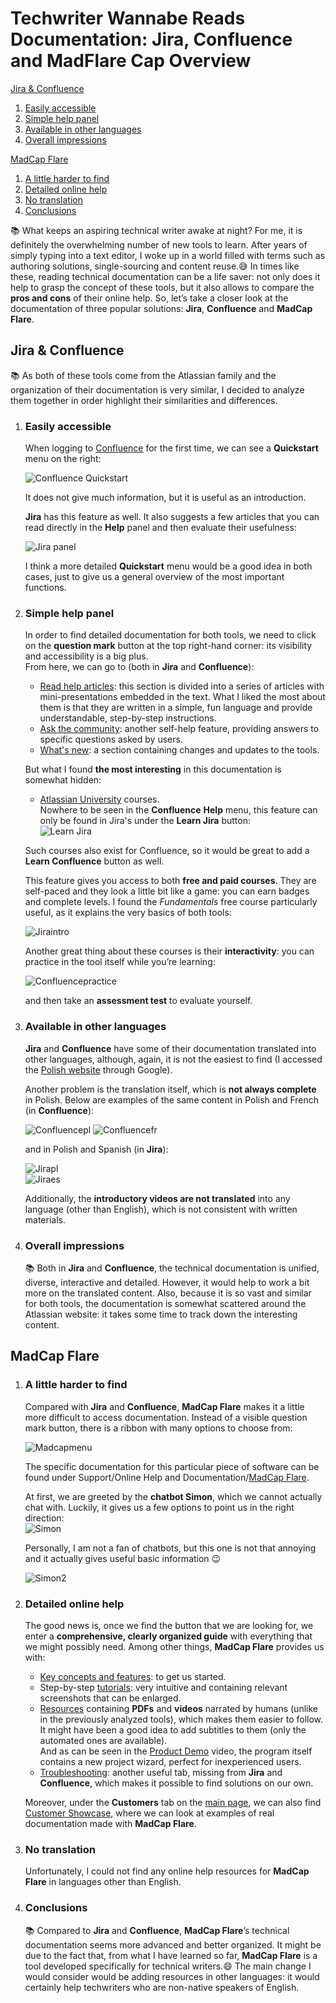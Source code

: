 # **Techwriter Wannabe Reads Documentation: Jira, Confluence and MadFlare Cap Overview**


   [Jira & Confluence](#jira--confluence)  
   1. [Easily accessible](#easily-accessible)
   2. [Simple help panel](#simple-help-panel)
   3. [Available in other languages](#available-in-other-languages)
   4. [Overall impressions](#overall-impressions)  
   
   [MadCap Flare](#madcap-flare)  
   1. [A little harder to find](#a-little-harder-to-find)
   2. [Detailed online help](#detailed-online-help)
   3. [No translation](#no-translation)
   4. [Conclusions](#conclusions)

📚 What keeps an aspiring technical writer awake at night? For me, it is definitely the overwhelming number of new tools to learn. After years of simply typing into a text editor, I woke up in a world filled with terms such as authoring solutions, single-sourcing and content reuse.😅 In times like these, reading technical documentation can be a life saver: not only does it help to grasp the concept of these tools, but it also allows to compare the **pros and cons** of their online help. So, let’s take a closer look at the documentation of three popular solutions: **Jira**, **Confluence** and **MadCap Flare**.

## Jira & Confluence
 
📚 As both of these tools come from the Atlassian family and the organization of their documentation is very similar, I decided to analyze them together in order highlight their similarities and differences. 

1. ### **Easily accessible** 

    When logging to [Confluence](https://techcommvistula.atlassian.net/wiki/spaces/TECHCOMMVI/overview) for the first time, we can see a **Quickstart** menu on the right:  

    ![Confluence Quickstart](confluence1.jpeg)  

    It does not give much information, but it is useful as an introduction.  

    **Jira** has this feature as well. It also suggests a few articles that you can read directly in the **Help** panel and then evaluate their usefulness:  

    ![Jira panel](jira2.jpeg)

    I think a more detailed **Quickstart** menu would be a good idea in both cases, just to give us a general overview of the most important functions.  
 
2. ### **Simple help panel**  

    In order to find detailed documentation for both tools, we need to click on the **question mark** button at the top right-hand corner: its visibility and accessibility is a big plus.  
    From here, we can go to (both in **Jira** and **Confluence**):  
    * [Read help articles](https://support.atlassian.com/confluence-cloud/resources/): this section is divided into a series of articles with mini-presentations embedded in the text. What I liked the most about them is that they are written in a simple, fun language and provide understandable, step-by-step instructions.  
    * [Ask the community](https://community.atlassian.com/t5/Confluence/ct-p/confluence): another self-help feature, providing answers to specific questions asked by users.  
    * [What's new](https://confluence.atlassian.com/cloud/blog): a section containing changes and updates to the tools.  

    But what I found **the most interesting** in this documentation is somewhat hidden: 
    * [Atlassian University](https://university.atlassian.com/student/catalog) courses.  
    Nowhere to be seen in the **Confluence** **Help** menu, this feature can only be found in Jira's under the **Learn Jira** button:  
    ![Learn Jira](jira3.jpeg)  

    Such courses also exist for Confluence, so it would be great to add a **Learn Confluence** button as well.  

    This feature gives you access to both **free and paid courses**. They are self-paced and they look a little bit like a game: you can earn badges and complete levels. I found the *Fundamentals* free course particularly useful, as it explains the very basics of both tools:  

    ![Jiraintro](jira1.jpeg)  


    Another great thing about these courses is their **interactivity**: you can practice in the tool itself while you’re learning:

    ![Confluencepractice](confluence2.jpeg)  


    and then take an **assessment test** to evaluate yourself.  

3. ### **Available in other languages**  

    **Jira** and **Confluence** have some of their documentation translated into other languages, although, again, it is not the easiest to find (I accessed the [Polish website](https://www.atlassian.com/pl/software/confluence) through Google).  

    Another problem is the translation itself, which is **not always complete** in Polish. Below are examples of the same content in Polish and French (in **Confluence**):  

    ![Confluencepl](confluencepl.jpeg)
    ![Confluencefr](confluencefr.jpeg)  

    and in Polish and Spanish (in **Jira**):  

    ![Jirapl](jirapl.jpeg)  
    ![Jiraes](jiraesp.jpeg)  

    Additionally, the **introductory videos are not translated** into any language (other than English), which is not consistent with written materials.  
  
4. ### **Overall impressions**
   
    📚 Both in **Jira** and **Confluence**, the technical documentation is unified, diverse, interactive and detailed. However, it would help to work a bit more on the translated content. Also, because it is so vast and similar for both tools, the documentation is somewhat scattered around the Atlassian website: it takes some time to track down the interesting content.  

  

## MadCap Flare  

1. ### **A little harder to find**  

    Compared with **Jira** and **Confluence**, **MadCap Flare** makes it a little more difficult to access documentation. Instead of a visible question mark button, there is a ribbon with many options to choose from:  

    ![Madcapmenu](madcap3.jpeg)  

    The specific documentation for this particular piece of software can be found under Support/Online Help and Documentation/[MadCap Flare](https://help.madcapsoftware.com/flare2021r2/Content/Flare/Introduction/Home.htm).  

    At first, we are greeted by the **chatbot Simon**, which we cannot actually chat with. Luckily, it gives us a few options to point us in the right direction:  
    ![Simon](madcap2.jpeg)  

    Personally, I am not a fan of chatbots, but this one is not that annoying and it actually gives useful basic information 😉 

    ![Simon2](madcap1.jpeg)  
  

2. ### **Detailed online help**  

    The good news is, once we find the button that we are looking for, we enter a **comprehensive, clearly organized guide** with everything that we might possibly need. Among other things, **MadCap Flare** provides us with:
    * [Key concepts and features](https://help.madcapsoftware.com/flare2021r2/Content/Flare/Introduction/Features/Key-Features.htm): to get us started.   
    * Step-by-step [tutorials](https://help.madcapsoftware.com/flare2021r2/Content/Flare/Tutorials/Tutorials.htm): very intuitive and containing relevant screenshots that can be enlarged.  
    * [Resources](https://help.madcapsoftware.com/flare2021r2/Content/Flare/Introduction/Resources.htm) containing **PDFs** and **videos** narrated by humans (unlike in the previously analyzed tools), which makes them easier to follow. It might have been a good idea to add subtitles to them (only the automated ones are available).  
    And as can be seen in the [Product Demo](https://www.madcapsoftware.com/videos/flare/product-demo-an-overview-of-madcap-flare/#content) video, the program itself contains a new project wizard, perfect for inexperienced users.  
    * [Troubleshooting](https://help.madcapsoftware.com/flare2021r2/Content/Flare/Troubleshooting/Troubleshooting.htm): another useful tab, missing from **Jira** and **Confluence**, which makes it possible to find solutions on our own.  

    Moreover, under the **Customers** tab on the [main page](https://www.madcapsoftware.com), we can also find [Customer Showcase](https://www.madcapsoftware.com/customers/customer-showcase/), where we can look at examples of real documentation made with **MadCap Flare**.  

3. ### **No translation**  

    Unfortunately, I could not find any online help resources for **MadCap Flare** in languages other than English.  

4. ### **Conclusions**  

    📚 Compared to **Jira** and **Confluence**, **MadCap Flare**’s technical documentation seems more advanced and better organized. It might be due to the fact that, from what I have learned so far, **MadCap Flare** is a tool developed specifically for technical writers.😄 The main change I would consider would be adding resources in other languages: it would certainly help techwriters who are non-native speakers of English.  

